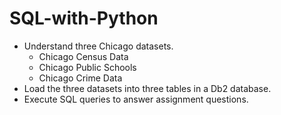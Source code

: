 # SQL-with-Python
* Understand three Chicago datasets.
  * Chicago Census Data
  * Chicago Public Schools
  * Chicago Crime Data
* Load the three datasets into three tables in a Db2 database.
* Execute SQL queries to answer assignment questions.
